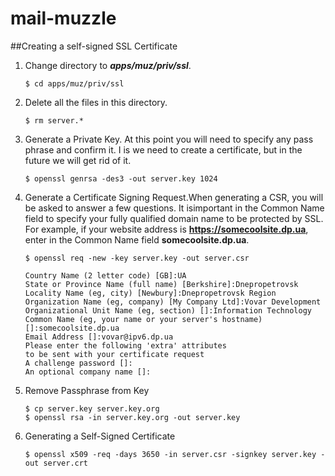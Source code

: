 mail-muzzle
===========

##Creating a self-signed SSL Certificate
 1. Change directory to ***apps/muz/priv/ssl***.

     `$ cd apps/muz/priv/ssl`

 2. Delete all the files in this directory.

     `$ rm server.*`

 3. Generate a Private Key. At this point you will need to specify any pass phrase and confirm it. I
is we need to create a certificate, but in the future we will get rid of it.

     `$ openssl genrsa -des3 -out server.key 1024`

 4. Generate a Certificate Signing Request.When generating a CSR, you will 
be asked to answer a few questions. It isimportant in the Common Name 
field to specify your fully qualified domain name to be protected by SSL.
For example, if your website address is **https://somecoolsite.dp.ua**,
enter in the Common Name field **somecoolsite.dp.ua**.

    ~~~
    $ openssl req -new -key server.key -out server.csr
    
    Country Name (2 letter code) [GB]:UA
    State or Province Name (full name) [Berkshire]:Dnepropetrovsk
    Locality Name (eg, city) [Newbury]:Dnepropetrovsk Region
    Organization Name (eg, company) [My Company Ltd]:Vovar Development
    Organizational Unit Name (eg, section) []:Information Technology
    Common Name (eg, your name or your server's hostname) []:somecoolsite.dp.ua
    Email Address []:vovar@ipv6.dp.ua
    Please enter the following 'extra' attributes
    to be sent with your certificate request
    A challenge password []:
    An optional company name []:
    ~~~

 5. Remove Passphrase from Key

    ~~~
    $ cp server.key server.key.org
    $ openssl rsa -in server.key.org -out server.key
    ~~~

 6. Generating a Self-Signed Certificate

     `$ openssl x509 -req -days 3650 -in server.csr -signkey server.key -out server.crt`
